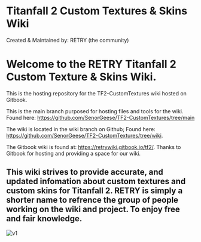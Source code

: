 # Titanfall 2 Custom Textures & Skins Wiki
Created & Maintained by: RETRY (the community)

# Welcome to the RETRY Titanfall 2 Custom Texture & Skins Wiki.

This is the hosting repository for the TF2-CustomTextures wiki hosted on Gitbook.

This is the main branch purposed for hosting files and tools for the wiki. Found here: https://github.com/SenorGeese/TF2-CustomTextures/tree/main

The wiki is located in the wiki branch on Github; Found here: https://github.com/SenorGeese/TF2-CustomTextures/tree/wiki.

The Gitbook wiki is found at: https://retrywiki.gitbook.io/tf2/. 
Thanks to Gitbook for hosting and providing a space for our wiki.

## This wiki strives to provide accurate, and updated infomation about custom textures and custom skins for Titanfall 2. RETRY is simply a shorter name to refrence the group of people working on the wiki and project. To enjoy free and fair knowledge.

![v1](https://user-images.githubusercontent.com/87151598/170205693-618708b8-bc09-4411-a692-20c9fb9d2b41.png)
